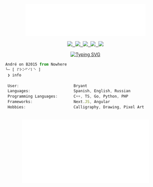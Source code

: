 <div align="center">
	<img src="./src/ascii.svg" width="75%" height="100" alt="ASCII-ART">
</div>

<p align="center">
	<samp>
		<a href="https://twitter.com/AB10110F"><img height="25" src="https://img.shields.io/badge/twitter-221f29?style=for-the-badge&logo=twitter&logoColor=white"</a>
		<a href="https://www.reddit.com/user/AB10110F"><img height="25" src="https://img.shields.io/badge/reddit-221f29?style=for-the-badge&logo=reddit&logoColor=white"</a>
		<a href="https://codepen.io/AB10110F"><img height="25" src="https://img.shields.io/badge/codepen-221f29?style=for-the-badge&logo=codepen&logoColor=white"</a>
		<a href="mailto:bryant.0@outlook.com"><img height="25" src="https://img.shields.io/badge/EMAIL-221f29?style=for-the-badge&logo=gmail&logoColor=white"</a>
		<a href="https://www.pixilart.com/ab10110f/gallery"><img height="25" src="https://img.shields.io/badge/pixilart-221f29?style=for-the-badge&logo=square&logoColor=white"</a>
	</samp>
</p>

<div align="center">
	<a href="https://git.io/typing-svg"><img src="https://readme-typing-svg.herokuapp.com?font=Space+Mono&pause=1000&color=2FC4F7&center=false&vCenter=true&width=280&lines=%E2%9D%AF+Hi+my+name+is+Bryant;%E2%9D%AF+Hope+we+get+along" alt="Typing SVG" /></a>
</div>

```ts
André on B2015 from Nowhere
╰─ [ ⠏⠗⠕⠋⠊⠇⠑ ]
 ❯ info

 User:                        Bryant
 Languages:                   Spanish, English, Russian
 Programming Languages:       C++, TS, Go, Python, PHP
 Frameworks:                  Next.JS, Angular
 Hobbies:                     Calligraphy, Drawing, Pixel Art
 
```

<div align="center">
		<img src="./src/dragon.svg" width="400" height="200" alt="ASCII-ART">
</div>